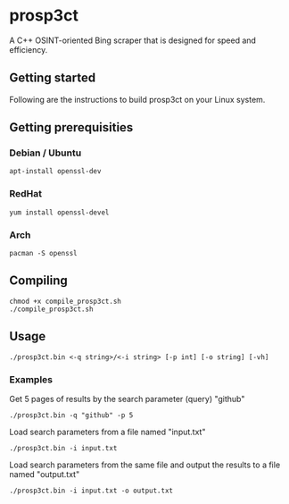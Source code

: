 # prosp3ct
A C++ OSINT-oriented Bing scraper that is designed for speed and efficiency.


## Getting started
Following are the instructions to build prosp3ct on your Linux system.

## Getting prerequisities
### Debian / Ubuntu
```
apt-install openssl-dev
```
### RedHat
```
yum install openssl-devel
```
### Arch
```
pacman -S openssl
```

## Compiling
```
chmod +x compile_prosp3ct.sh
./compile_prosp3ct.sh
```

## Usage
```
./prosp3ct.bin <-q string>/<-i string> [-p int] [-o string] [-vh]
```
### Examples
Get 5 pages of results by the search parameter (query) "github"
```
./prosp3ct.bin -q "github" -p 5
```
Load search parameters from a file named "input.txt"
```
./prosp3ct.bin -i input.txt
```
Load search parameters from the same file and output the results to a file named "output.txt"
```
./prosp3ct.bin -i input.txt -o output.txt
```
